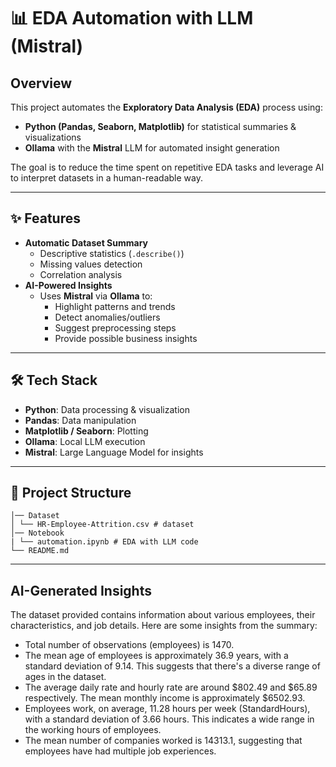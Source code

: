 # 📊 EDA Automation with LLM (Mistral)

## Overview

This project automates the **Exploratory Data Analysis (EDA)** process using:

- **Python (Pandas, Seaborn, Matplotlib)** for statistical summaries & visualizations
- **Ollama** with the **Mistral** LLM for automated insight generation

The goal is to reduce the time spent on repetitive EDA tasks and leverage AI to interpret datasets in a human-readable way.

---

## ✨ Features

- **Automatic Dataset Summary**
  - Descriptive statistics (`.describe()`)
  - Missing values detection
  - Correlation analysis
- **AI-Powered Insights**
  - Uses **Mistral** via **Ollama** to:
    - Highlight patterns and trends
    - Detect anomalies/outliers
    - Suggest preprocessing steps
    - Provide possible business insights

---

## 🛠️ Tech Stack

- **Python**: Data processing & visualization
- **Pandas**: Data manipulation
- **Matplotlib / Seaborn**: Plotting
- **Ollama**: Local LLM execution
- **Mistral**: Large Language Model for insights

---

## 📂 Project Structure

```/plaintext
│── Dataset
│ └── HR-Employee-Attrition.csv # dataset
│── Notebook
| └── automation.ipynb # EDA with LLM code
└── README.md 
```

---

## AI-Generated Insights

The dataset provided contains information about various employees, their characteristics, and job details. Here are some insights from the summary:

- Total number of observations (employees) is 1470.
- The mean age of employees is approximately 36.9 years, with a standard deviation of  9.14. This suggests that there's a diverse range of ages in the dataset.
- The average daily rate and hourly rate are around $802.49 and $65.89 respectively.   The mean monthly income is approximately $6502.93.
- Employees work, on average, 11.28 hours per week (StandardHours), with a standard deviation of 3.66 hours. This indicates a wide range in the working hours of employees.
- The mean number of companies worked is 14313.1, suggesting that employees have had multiple job experiences.
